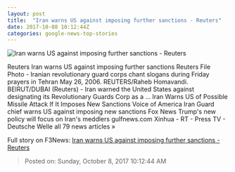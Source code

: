 ```yaml
---
layout: post
title:  "Iran warns US against imposing further sanctions - Reuters"
date: 2017-10-08 10:12:44Z
categories: google-news-top-stories
---
```


![Iran warns US against imposing further sanctions - Reuters](https://s2.reutersmedia.net/resources/r/?m=02&d=20171008&t=2&i=1204607425&w=&fh=545px&fw=&ll=&pl=&sq=&r=LYNXMPED9707G)

Reuters Iran warns US against imposing further sanctions Reuters File Photo - Iranian revolutionary guard corps chant slogans during Friday prayers in Tehran May 26, 2006. REUTERS/Raheb Homavandi. BEIRUT/DUBAI (Reuters) - Iran warned the United States against designating its Revolutionary Guards Corp as a ... Iran Warns US of Possible Missile Attack If It Imposes New Sanctions Voice of America Iran Guard chief warns US against imposing new sanctions Fox News Trump's new policy will focus on Iran's meddlers gulfnews.com Xinhua - RT - Press TV - Deutsche Welle all 79 news articles »


Full story on F3News: [Iran warns US against imposing further sanctions - Reuters](http://www.f3nws.com/n/dR4RPJ)

> Posted on: Sunday, October 8, 2017 10:12:44 AM
